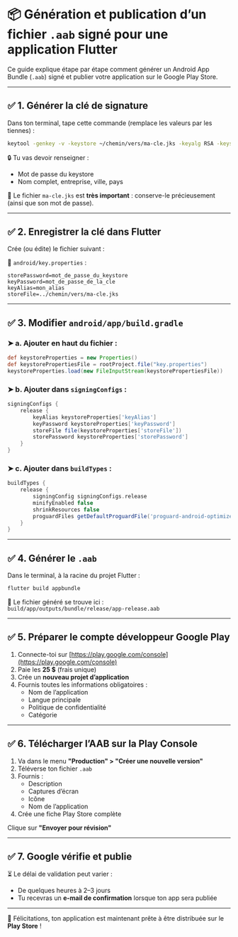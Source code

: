 # 📦 Génération et publication d’un fichier `.aab` signé pour une application Flutter

Ce guide explique étape par étape comment générer un Android App Bundle (`.aab`) signé et publier votre application sur le Google Play Store.

---

## ✅ 1. Générer la clé de signature

Dans ton terminal, tape cette commande (remplace les valeurs par les tiennes) :

```bash
keytool -genkey -v -keystore ~/chemin/vers/ma-cle.jks -keyalg RSA -keysize 2048 -validity 10000 -alias mon_alias
```

🔒 Tu vas devoir renseigner :
- Mot de passe du keystore  
- Nom complet, entreprise, ville, pays  

📁 Le fichier `ma-cle.jks` est **très important** : conserve-le précieusement (ainsi que son mot de passe).

---

## ✅ 2. Enregistrer la clé dans Flutter

Crée (ou édite) le fichier suivant :

📄 `android/key.properties` :

```properties
storePassword=mot_de_passe_du_keystore
keyPassword=mot_de_passe_de_la_cle
keyAlias=mon_alias
storeFile=../chemin/vers/ma-cle.jks
```

---

## ✅ 3. Modifier `android/app/build.gradle`

### ➤ a. Ajouter en haut du fichier :

```gradle
def keystoreProperties = new Properties()
def keystorePropertiesFile = rootProject.file("key.properties")
keystoreProperties.load(new FileInputStream(keystorePropertiesFile))
```

### ➤ b. Ajouter dans `signingConfigs` :

```gradle
signingConfigs {
    release {
        keyAlias keystoreProperties['keyAlias']
        keyPassword keystoreProperties['keyPassword']
        storeFile file(keystoreProperties['storeFile'])
        storePassword keystoreProperties['storePassword']
    }
}
```

### ➤ c. Ajouter dans `buildTypes` :

```gradle
buildTypes {
    release {
        signingConfig signingConfigs.release
        minifyEnabled false
        shrinkResources false
        proguardFiles getDefaultProguardFile('proguard-android-optimize.txt'), 'proguard-rules.pro'
    }
}
```

---

## ✅ 4. Générer le `.aab`

Dans le terminal, à la racine du projet Flutter :

```bash
flutter build appbundle
```

📄 Le fichier généré se trouve ici :  
`build/app/outputs/bundle/release/app-release.aab`

---

## ✅ 5. Préparer le compte développeur Google Play

1. Connecte-toi sur [https://play.google.com/console](https://play.google.com/console)
2. Paie les **25 $** (frais unique)
3. Crée un **nouveau projet d’application**
4. Fournis toutes les informations obligatoires :
   - Nom de l’application
   - Langue principale
   - Politique de confidentialité
   - Catégorie

---

## ✅ 6. Télécharger l’AAB sur la Play Console

1. Va dans le menu **"Production" > "Créer une nouvelle version"**
2. Téléverse ton fichier `.aab`
3. Fournis :
   - Description
   - Captures d’écran
   - Icône
   - Nom de l’application
4. Crée une fiche Play Store complète

Clique sur **"Envoyer pour révision"**

---

## ✅ 7. Google vérifie et publie

⏳ Le délai de validation peut varier :
- De quelques heures à 2–3 jours  
- Tu recevras un **e-mail de confirmation** lorsque ton app sera publiée

---

🎉 Félicitations, ton application est maintenant prête à être distribuée sur le **Play Store** !

